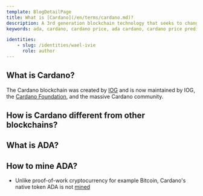 ```yaml
---
template: BlogDetailPage
title: What is [Cardano](/en/terms/cardano.md)?
description: A 3rd generation blockchain technology that seeks to change the world.
keywords: ada, cardano, cardano price, ada cardano, cardano price prediction, cardano prediction, crypto, crypto cardano, ethereum, bitcoin, cardano stock, cardano news

identities: 
    - slug: /identities/wael-ivie
      role: author
---
```


## What is Cardano?

The Cardano blockchain was created by [IOG](/en/terms/iog.md) and is now maintained by IOG, the [Cardano Foundation](/en/terms/cardano-foundation.md), and the massive Cardano community.

## How is Cardano different from other blockchains?

## What is ADA?

## How to mine ADA?

- Unlike proof-of-work cryptocurrency for example Bitcoin, Cardano's native token ADA is not [mined](/en/terms/crypto-mining.md)